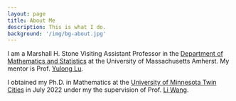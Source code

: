```yaml
---
layout: page
title: About Me
description: This is what I do.
background: '/img/bg-about.jpg'
---
```



I am a Marshall H. Stone Visiting Assistant Professor in the [Department of Mathematics and Statistics](https://www.math.umass.edu/) at the University of Massachusetts Amherst. My mentor is Prof. [Yulong Lu](https://sites.google.com/site/yulongmath/).

I obtained my Ph.D. in Mathematics at the [University of Minnesota Twin Cities](https://twin-cities.umn.edu/) in July 2022 under my the supervision of Prof. [Li Wang](https://liwang-umn.github.io/math/).
